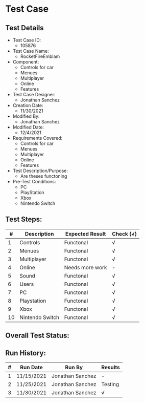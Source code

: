 # Test Case 

## Test Details

* Test Case ID:
  * 105876
* Test Case Name:
  * RocketFireEmblam
* Component: 
  * Controls for car
  * Menues
  * Multiplayer
  * Online
  * Features
* Test Case Designer:
  * Jonathan Sanchez
* Creation Date:
  * 11/30/2021
* Modified By:
  * Jonathan Sanchez
* Modified Date:
  * 12/4/2021
* Requirements Covered:
  * Controls for car
  * Menues
  * Multiplayer
  * Online
  * Features
* Test Description/Purpose:
  * Are theses functoning
* Pre-Test Conditions:
  * PC
  * PlayStation
  * Xbox
  * Nintendo Switch
## Test Steps: 
| # | Description | Expected Result | Check (√) |
| --- | --- | --- | --- |
| 1 |Controls |Functonal|√ |			
| 2 |Menues |Functonal |√ |			
| 3 |Multiplayer |Functonal |√ |			
| 4 |Online |Needs more work |- |			
| 5 |Sound |Functonal |√ |			
| 6 |Users |Functonal |√ |			
| 7 |PC |Functonal |√ |			
| 8 |Playstation |Functonal |√ |			
| 9 |Xbox |Functonal |√ |			
| 10 |Nintendo Switch |Functonal |√ |			

## Overall Test Status:



## Run History:
| # |	Run Date |	Run By |	Results |
| --- | --- | --- | --- |
| 1 |11/15/2021 |Jonathan Sanchez |- |			
| 2 |11/25/2021 |Jonathan Sanchez |Testing|			
| 3 |11/30/2021 |Jonathan Sanchez |√ |			

